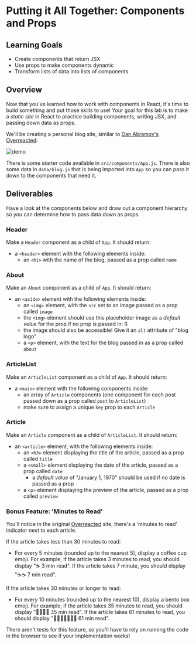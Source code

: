 # Putting it All Together: Components and Props

## Learning Goals

- Create components that return JSX
- Use props to make components dynamic
- Transform lists of data into lists of components

## Overview

Now that you've learned how to work with components in React, it's time to build
something and put those skills to use! Your goal for this lab is to make a
_static site_ in React to practice building components, writing JSX, and passing
down data as props.

We'll be creating a personal blog site, similar to
[Dan Abramov's Overreacted](https://overreacted.io/):

![demo](https://curriculum-content.s3.amazonaws.com/phase-2/react-hooks-component-props-mini-project/demo.png)

There is some starter code available in `src/components/App.js`. There is also
some data in `data/blog.js` that is being imported into `App` so you can pass it
down to the components that need it.

## Deliverables

Have a look at the components below and draw out a component hierarchy so you
can determine how to pass data down as props.

### Header

Make a `Header` component as a child of `App`. It should return:

- a `<header>` element with the following elements inside:
  - an `<h1>` with the name of the blog, passed as a prop called `name`

### About

Make an `About` component as a child of `App`. It should return:

- an `<aside>` element with the following elements inside:
  - an `<img>` element, with the `src` set to an image passed as a prop called
    `image`
  - the `<img>` element should use this placeholder image as a _default value_
    for the prop if no prop is passed in: ß
  - the image should also be accessible! Give it an `alt` attribute of "blog
    logo"
  - a `<p>` element, with the text for the blog passed in as a prop called
    `about`

### ArticleList

Make an `ArticleList` component as a child of `App`. It should return:

- a `<main>` element with the following components inside:
  - an array of `Article` components (one component for each post passed down as
    a prop called `post` to `ArticleList`)
  - make sure to assign a unique `key` prop to each `Article`

### Article

Make an `Article` component as a child of `ArticleList`. It should return:

- an `<article>` element, with the following elements inside:
  - an `<h3>` element displaying the title of the article, passed as a prop
    called `title`
  - a `<small>` element displaying the date of the article, passed as a prop
    called `date`
    - a _default value_ of "January 1, 1970" should be used if no date is passed
      as a prop
  - a `<p>` element displaying the preview of the article, passed as a prop
    called `preview`

### Bonus Feature: 'Minutes to Read'

You'll notice in the original [Overreacted](https://overreacted.io/) site,
there's a 'minutes to read' indicator next to each article.

If the article takes less than 30 minutes to read:

- For every 5 minutes (rounded up to the nearest 5), display a coffee cup emoji.
  For example, if the article takes 3 minutes to read, you should display "☕️ 3
  min read". If the article takes 7 minute, you should display "☕️☕️ 7 min
  read".

If the article takes 30 minutes or longer to read:

- For every 10 minutes (rounded up to the nearest 10), display a bento box
  emoji. For example, if the article takes 35 minutes to read, you should
  display "🍱🍱🍱🍱 35 min read". If the article takes 61 minutes to read, you
  should display "🍱🍱🍱🍱🍱🍱🍱 61 min read".

There aren't tests for this feature, so you'll have to rely on running the code
in the browser to see if your implementation works!
